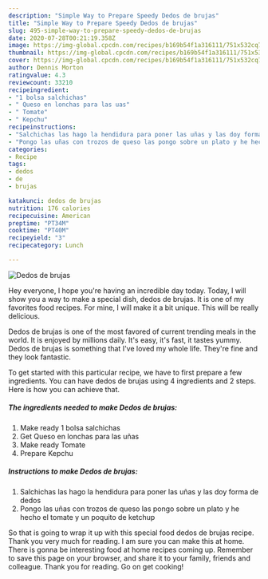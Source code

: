 ```yaml
---
description: "Simple Way to Prepare Speedy Dedos de brujas"
title: "Simple Way to Prepare Speedy Dedos de brujas"
slug: 495-simple-way-to-prepare-speedy-dedos-de-brujas
date: 2020-07-28T00:21:19.358Z
image: https://img-global.cpcdn.com/recipes/b169b54f1a316111/751x532cq70/dedos-de-brujas-foto-principal.jpg
thumbnail: https://img-global.cpcdn.com/recipes/b169b54f1a316111/751x532cq70/dedos-de-brujas-foto-principal.jpg
cover: https://img-global.cpcdn.com/recipes/b169b54f1a316111/751x532cq70/dedos-de-brujas-foto-principal.jpg
author: Dennis Morton
ratingvalue: 4.3
reviewcount: 33210
recipeingredient:
- "1 bolsa salchichas"
- " Queso en lonchas para las uas"
- " Tomate"
- " Kepchu"
recipeinstructions:
- "Salchichas las hago la hendidura para poner las uñas y las doy forma de dedos"
- "Pongo las uñas con trozos de queso las pongo sobre un plato y he hecho el tomate y un poquito de ketchup"
categories:
- Recipe
tags:
- dedos
- de
- brujas

katakunci: dedos de brujas 
nutrition: 176 calories
recipecuisine: American
preptime: "PT34M"
cooktime: "PT40M"
recipeyield: "3"
recipecategory: Lunch

---
```



![Dedos de brujas](https://img-global.cpcdn.com/recipes/b169b54f1a316111/751x532cq70/dedos-de-brujas-foto-principal.jpg)

Hey everyone, I hope you're having an incredible day today. Today, I will show you a way to make a special dish, dedos de brujas. It is one of my favorites food recipes. For mine, I will make it a bit unique. This will be really delicious.

Dedos de brujas is one of the most favored of current trending meals in the world. It is enjoyed by millions daily. It's easy, it's fast, it tastes yummy. Dedos de brujas is something that I've loved my whole life. They're fine and they look fantastic.




To get started with this particular recipe, we have to first prepare a few ingredients. You can have dedos de brujas using 4 ingredients and 2 steps. Here is how you can achieve that.

<!--inarticleads1-->

##### The ingredients needed to make Dedos de brujas:

1. Make ready 1 bolsa salchichas
1. Get  Queso en lonchas para las uñas
1. Make ready  Tomate
1. Prepare  Kepchu




<!--inarticleads2-->

##### Instructions to make Dedos de brujas:

1. Salchichas las hago la hendidura para poner las uñas y las doy forma de dedos
1. Pongo las uñas con trozos de queso las pongo sobre un plato y he hecho el tomate y un poquito de ketchup




So that is going to wrap it up with this special food dedos de brujas recipe. Thank you very much for reading. I am sure you can make this at home. There is gonna be interesting food at home recipes coming up. Remember to save this page on your browser, and share it to your family, friends and colleague. Thank you for reading. Go on get cooking!
